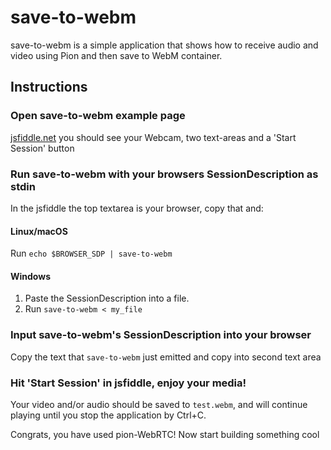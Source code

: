 # save-to-webm
save-to-webm is a simple application that shows how to receive audio and video using Pion and then save to WebM container.

## Instructions
### Open save-to-webm example page
[jsfiddle.net](https://jsfiddle.net/gh/get/library/pure/pion/example-webrtc-applications/tree/master/save-to-webm/jsfiddle) you should see your Webcam, two text-areas and a 'Start Session' button

### Run save-to-webm with your browsers SessionDescription as stdin
In the jsfiddle the top textarea is your browser, copy that and:
#### Linux/macOS
Run `echo $BROWSER_SDP | save-to-webm`
#### Windows
1. Paste the SessionDescription into a file.
1. Run `save-to-webm < my_file`

### Input save-to-webm's SessionDescription into your browser
Copy the text that `save-to-webm` just emitted and copy into second text area

### Hit 'Start Session' in jsfiddle, enjoy your media!
Your video and/or audio should be saved to `test.webm`, and will continue playing until you stop the application by Ctrl+C.

Congrats, you have used pion-WebRTC! Now start building something cool
